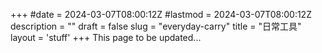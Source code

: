 +++
#date = 2024-03-07T08:00:12Z
#lastmod = 2024-03-07T08:00:12Z
description = ""
draft = false
slug = "everyday-carry"
title = "日常工具"
layout = 'stuff'
+++
This page to be updated...